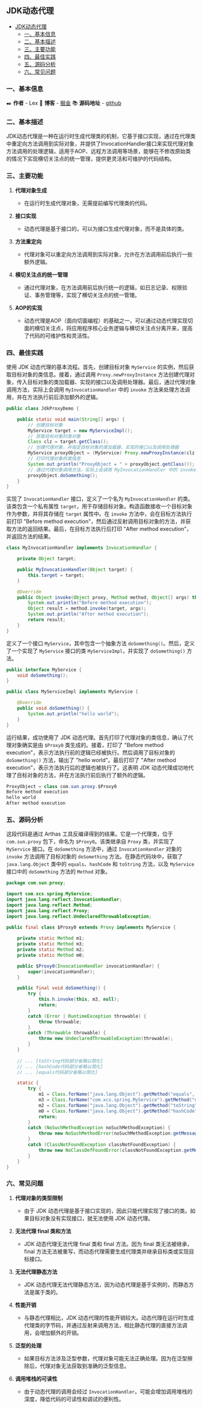 ## JDK动态代理

- [JDK动态代理](#jdk动态代理)
  - [一、基本信息](#一基本信息)
  - [二、基本描述](#二基本描述)
  - [三、主要功能](#三主要功能)
  - [四、最佳实践](#四最佳实践)
  - [五、源码分析](#五源码分析)
  - [六、常见问题](#六常见问题)


### 一、基本信息

✒️ **作者** - Lex 📝 **博客** - [掘金](https://juejin.cn/user/4251135018533068/posts) 📚 **源码地址** - [github](https://github.com/xuchengsheng/spring-reading)

### 二、基本描述

JDK动态代理是一种在运行时生成代理类的机制，它基于接口实现，通过在代理类中重定向方法调用到实际对象，并提供了InvocationHandler接口来实现代理对象方法调用的处理逻辑，适用于AOP、远程方法调用等场景，能够在不修改原始类的情况下实现横切关注点的统一管理，提供更灵活和可维护的代码结构。

### 三、主要功能

1. **代理对象生成**

   + 在运行时生成代理对象，无需提前编写代理类的代码。

2. **接口实现**

   + 动态代理是基于接口的，可以为接口生成代理对象，而不是具体的类。

3. **方法重定向**

   + 代理对象可以重定向方法调用到实际对象，允许在方法调用前后执行一些额外逻辑。

4. **横切关注点的统一管理**

   + 通过代理对象，在方法调用前后执行统一的逻辑，如日志记录、权限验证、事务管理等，实现了横切关注点的统一管理。

5. **AOP的实现**

   + 动态代理是AOP（面向切面编程）的基础之一，可以通过动态代理实现切面的横切关注点，将应用程序核心业务逻辑与横切关注点分离开来，提高了代码的可维护性和灵活性。

### 四、最佳实践

使用 JDK 动态代理的基本流程。首先，创建目标对象 `MyService` 的实例，然后获取目标对象的类信息。接着，通过调用 `Proxy.newProxyInstance` 方法创建代理对象，传入目标对象的类加载器、实现的接口以及调用处理器。最后，通过代理对象调用方法，实际上会调用 `MyInvocationHandler` 中的 `invoke` 方法来处理方法调用，并在方法执行前后添加额外的逻辑。

```java
public class JdkProxyDemo {

    public static void main(String[] args) {
        // 创建目标对象
        MyService target = new MyServiceImpl();
        // 获取目标对象的类对象
        Class clz = target.getClass();
        // 创建代理对象，并指定目标对象的类加载器、实现的接口以及调用处理器
        MyService proxyObject = (MyService) Proxy.newProxyInstance(clz.getClassLoader(), clz.getInterfaces(), new MyInvocationHandler(target));
        // 打印代理对象的类信息
        System.out.println("ProxyObject = " + proxyObject.getClass());
        // 通过代理对象调用方法，实际上会调用 MyInvocationHandler 中的 invoke 方法
        proxyObject.doSomething();
    }
}
```

实现了 `InvocationHandler` 接口，定义了一个名为 `MyInvocationHandler` 的类。该类包含一个私有属性 `target`，用于存储目标对象。构造函数接收一个目标对象作为参数，并将其存储在 `target` 属性中。在 `invoke` 方法中，会在目标方法执行前打印 "Before method execution"，然后通过反射调用目标对象的方法，并获取方法的返回结果。最后，在目标方法执行后打印 "After method execution"，并返回方法的结果。

```java
class MyInvocationHandler implements InvocationHandler {

    private Object target;

    public MyInvocationHandler(Object target) {
        this.target = target;
    }

    @Override
    public Object invoke(Object proxy, Method method, Object[] args) throws Throwable {
        System.out.println("Before method execution");
        Object result = method.invoke(target, args);
        System.out.println("After method execution");
        return result;
    }
}
```

定义了一个接口 `MyService`，其中包含一个抽象方法 `doSomething()`。然后，定义了一个实现了 `MyService` 接口的类 `MyServiceImpl`，并实现了 `doSomething()` 方法。

```java
public interface MyService {
    void doSomething();
}

public class MyServiceImpl implements MyService {

    @Override
    public void doSomething() {
        System.out.println("hello world");
    }
}
```

运行结果，成功使用了 JDK 动态代理。首先打印了代理对象的类信息，确认了代理对象确实是由 `$Proxy0` 类生成的。接着，打印了 "Before method execution"，表示方法执行前的逻辑已经被执行。然后调用了目标对象的 `doSomething()` 方法，输出了 "hello world"。最后打印了 "After method execution"，表示方法执行后的逻辑也被执行了。这表明 JDK 动态代理成功地代理了目标对象的方法，并在方法执行前后执行了额外的逻辑。

```java
ProxyObject = class com.sun.proxy.$Proxy0
Before method execution
hello world
After method execution
```

### 五、源码分析

这段代码是通过 Arthas 工具反编译得到的结果。它是一个代理类，位于 `com.sun.proxy` 包下，命名为 `$Proxy0`。该类继承自 `Proxy` 类，并实现了 `MyService` 接口。在 `doSomething` 方法中，通过 `InvocationHandler` 对象的 `invoke` 方法调用了目标对象的 `doSomething` 方法。在静态代码块中，获取了 `java.lang.Object` 类中的 `equals`、`hashCode` 和 `toString` 方法，以及 `MyService` 接口中的 `doSomething` 方法的 `Method` 对象。

```java
package com.sun.proxy;

import com.xcs.spring.MyService;
import java.lang.reflect.InvocationHandler;
import java.lang.reflect.Method;
import java.lang.reflect.Proxy;
import java.lang.reflect.UndeclaredThrowableException;

public final class $Proxy0 extends Proxy implements MyService {
    
    private static Method m1;
    private static Method m3;
    private static Method m2;
    private static Method m0;

    public $Proxy0(InvocationHandler invocationHandler) {
        super(invocationHandler);
    }

    public final void doSomething() {
        try {
            this.h.invoke(this, m3, null);
            return;
        }
        catch (Error | RuntimeException throwable) {
            throw throwable;
        }
        catch (Throwable throwable) {
            throw new UndeclaredThrowableException(throwable);
        }
    }
    
    // ... [toString代码部分省略以简化]
    // ... [hashCode代码部分省略以简化]
    // ... [equals代码部分省略以简化]

    static {
        try {
            m1 = Class.forName("java.lang.Object").getMethod("equals", Class.forName("java.lang.Object"));
            m3 = Class.forName("com.xcs.spring.MyService").getMethod("doSomething", new Class[0]);
            m2 = Class.forName("java.lang.Object").getMethod("toString", new Class[0]);
            m0 = Class.forName("java.lang.Object").getMethod("hashCode", new Class[0]);
            return;
        }
        catch (NoSuchMethodException noSuchMethodException) {
            throw new NoSuchMethodError(noSuchMethodException.getMessage());
        }
        catch (ClassNotFoundException classNotFoundException) {
            throw new NoClassDefFoundError(classNotFoundException.getMessage());
        }
    }
}
```

### 六、常见问题

1. **代理对象的类型限制**

   + 由于 JDK 动态代理是基于接口实现的，因此只能代理实现了接口的类。如果目标对象没有实现接口，就无法使用 JDK 动态代理。

2. **无法代理 final 类和方法**

   + JDK 动态代理无法代理 final 类和 final 方法。因为 final 类无法被继承，final 方法无法被重写，而动态代理需要生成代理类并继承目标类或实现目标接口。

3. **无法代理静态方法**

   + JDK 动态代理无法代理静态方法，因为动态代理是基于实例的，而静态方法是属于类的。

4. **性能开销**

   + 与静态代理相比，JDK 动态代理的性能开销较大。动态代理在运行时生成代理类的字节码，并通过反射来调用方法，相比静态代理的直接方法调用，会增加额外的开销。

5. **泛型的处理**

   + 如果目标方法涉及泛型参数，代理对象可能无法正确处理。因为在泛型擦除后，代理对象无法获取到准确的泛型信息。

6. **调用堆栈的可读性**

   + 由于动态代理的调用会经过 `InvocationHandler`，可能会增加调用堆栈的深度，降低代码的可读性和调试的便利性。
